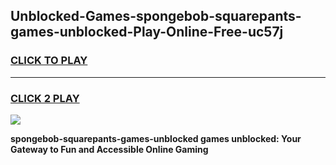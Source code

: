
## Unblocked-Games-spongebob-squarepants-games-unblocked-Play-Online-Free-uc57j
<h3>
<a href="https://premium76.site?title=spongebob-squarepants-games-unblocked&ref=26A">CLICK TO PLAY</a></h3>
<hr>

<h3>
<a href="https://premium76.site?title=spongebob-squarepants-games-unblocked&ref=26A">CLICK 2 PLAY</a>
  
</h3>

<a href="https://premium76.site?title=spongebob-squarepants-games-unblocked&ref=26A"><img src="https://clearcache.store/games.png"></a>


**spongebob-squarepants-games-unblocked games unblocked: Your Gateway to Fun and Accessible Online Gaming**
